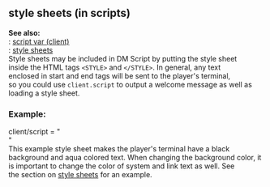 ## style sheets (in scripts)    
**See also:**    
:   [script var (client)](/client/var/script)    
:   [style sheets](/DM/text/style)    
Style sheets may be included in DM Script by putting the style sheet    
inside the HTML tags `<STYLE>` and `</STYLE>`. In general, any text    
enclosed in start and end tags will be sent to the player\'s terminal,    
so you could use `client.script` to output a welcome message as well as    
loading a style sheet.    
### Example:    
client/script = \"    
\"    
This example style sheet makes the player\'s terminal have a black    
background and aqua colored text. When changing the background color, it    
is important to change the color of system and link text as well. See    
the section on [style sheets](/DM/text/style) for an example.  